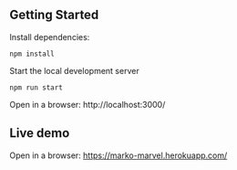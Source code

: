 ## Getting Started

Install dependencies:
```Shell
npm install
```

Start the local development server
```Shell
npm run start
```

Open in a browser: http://localhost:3000/

## Live demo
Open in a browser: https://marko-marvel.herokuapp.com/
